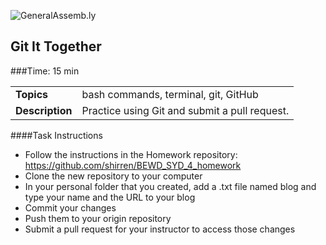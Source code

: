 ![GeneralAssemb.ly](http://studio.generalassemb.ly/GA_Slide_Assets/Exercise_icon_md.png)

## Git It Together


###Time: 15 min

| | |
| ------------- |:-------------|
| __Topics__ | bash commands, terminal, git, GitHub|
| __Description__| Practice using Git and submit a pull request.|



####Task Instructions

- Follow the instructions in the Homework repository: https://github.com/shirren/BEWD_SYD_4_homework
- Clone the new repository to your computer
- In your personal folder that you created, add a .txt file named blog and type your name and the URL to your blog
- Commit your changes
- Push them to your origin repository
- Submit a pull request for your instructor to access those changes
